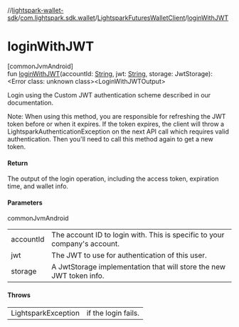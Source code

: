 //[lightspark-wallet-sdk](../../../index.md)/[com.lightspark.sdk.wallet](../index.md)/[LightsparkFuturesWalletClient](index.md)/[loginWithJWT](login-with-j-w-t.md)

# loginWithJWT

[commonJvmAndroid]\
fun [loginWithJWT](login-with-j-w-t.md)(accountId: [String](https://kotlinlang.org/api/latest/jvm/stdlib/kotlin/-string/index.html), jwt: [String](https://kotlinlang.org/api/latest/jvm/stdlib/kotlin/-string/index.html), storage: JwtStorage): &lt;Error class: unknown class&gt;&lt;LoginWithJWTOutput&gt;

Login using the Custom JWT authentication scheme described in our documentation.

Note: When using this method, you are responsible for refreshing the JWT token before or when it expires. If the token expires, the client will throw a LightsparkAuthenticationException on the next API call which requires valid authentication. Then you'll need to call this method again to get a new token.

#### Return

The output of the login operation, including the access token, expiration time, and wallet info.

#### Parameters

commonJvmAndroid

| | |
|---|---|
| accountId | The account ID to login with. This is specific to your company's account. |
| jwt | The JWT to use for authentication of this user. |
| storage | A JwtStorage implementation that will store the new JWT token info. |

#### Throws

| | |
|---|---|
| LightsparkException | if the login fails. |
